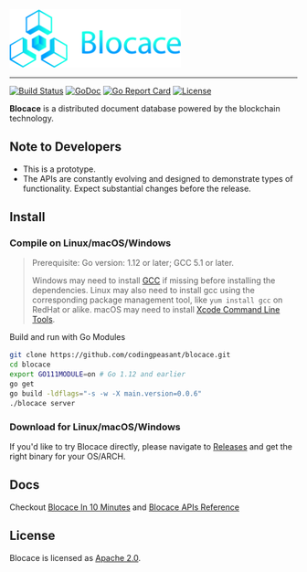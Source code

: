 <a href="https://www.blocace.com">
	<img width="300" src="./blocace-full-logo.png" alt="blocace Logo" />
</a>
<hr/>

[![Build Status](https://travis-ci.com/codingpeasant/blocace.svg?branch=master)](https://travis-ci.com/codingpeasant/blocace) [![GoDoc](https://godoc.org/github.com/codingpeasant/blocace?status.svg)](https://godoc.org/github.com/codingpeasant/blocace) [![Go Report Card](https://goreportcard.com/badge/github.com/codingpeasant/blocace)](https://goreportcard.com/report/github.com/codingpeasant/blocace) [![License](https://img.shields.io/badge/License-Apache%202.0-blue.svg)](https://opensource.org/licenses/Apache-2.0)

__Blocace__ is a distributed document database powered by the blockchain technology.

## Note to Developers
* This is a prototype.
* The APIs are constantly evolving and designed to demonstrate types of functionality. Expect substantial changes before the release.

## Install

### Compile on Linux/macOS/Windows
> Prerequisite: Go version: 1.12 or later; GCC 5.1 or later.
> 
> Windows may need to install [GCC](http://tdm-gcc.tdragon.net/download) if missing before installing the dependencies. Linux may also need to install gcc using the corresponding package management tool, like `yum install gcc` on RedHat or alike. macOS may need to install [Xcode Command Line Tools](https://www.ics.uci.edu/~pattis/common/handouts/macmingweclipse/allexperimental/macxcodecommandlinetools.html).

Build and run with Go Modules
```bash
git clone https://github.com/codingpeasant/blocace.git
cd blocace
export GO111MODULE=on # Go 1.12 and earlier
go get
go build -ldflags="-s -w -X main.version=0.0.6"
./blocace server
```

### Download for Linux/macOS/Windows
If you'd like to try Blocace directly, please navigate to [Releases](https://github.com/codingpeasant/blocace/releases) and get the right binary for your OS/ARCH.

## Docs
Checkout [Blocace In 10 Minutes](https://blocace.com/docs/#/) and [Blocace APIs Reference](https://blocace.com/docs/#/?id=usage-reference)

## License
Blocace is licensed as [Apache 2.0](https://github.com/codingpeasant/blocace/blob/master/LICENSE).
